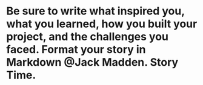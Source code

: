 # Be sure to write what inspired you, what you learned, how you built your project, and the challenges you faced. Format your story in Markdown @Jack Madden.  Story Time.
